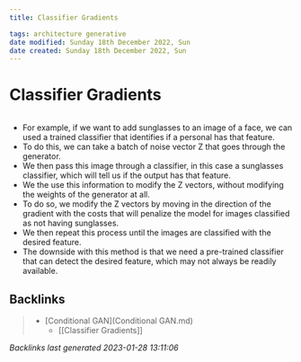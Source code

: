 ```yaml
---
title: Classifier Gradients

tags: architecture generative 
date modified: Sunday 18th December 2022, Sun
date created: Sunday 18th December 2022, Sun
---
```


# Classifier Gradients
```toc
```

- For example, if we want to add sunglasses to an image of a face, we can used a trained classifier that identifies if a personal has that feature.
- To do this, we can take a batch of noise vector Z that goes through the generator.
- We then pass this image through a classifier, in this case a sunglasses classifier, which will tell us if the output has that feature.
- We the use this information to modify the Z vectors, without modifying the weights of the generator at all.
- To do so, we modify the Z vectors by moving in the direction of the gradient with the costs that will penalize the model for images classified as not having sunglasses. 
- We then repeat this process until the images are classified with the desired feature.
- The downside with this method is that we need a pre-trained classifier that can detect the desired feature, which may not always be readily available.

## Backlinks

> - [Conditional GAN](Conditional GAN.md)
>   - [[Classifier Gradients]]

_Backlinks last generated 2023-01-28 13:11:06_
